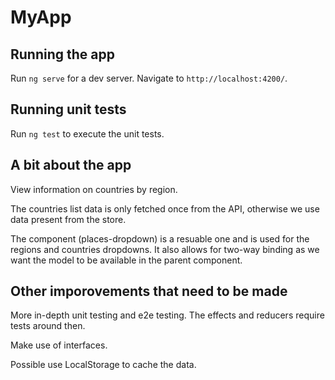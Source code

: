 # MyApp

## Running the app

Run `ng serve` for a dev server. Navigate to `http://localhost:4200/`.
## Running unit tests

Run `ng test` to execute the unit tests.

## A bit about the app

View information on countries by region. 

The countries list data is only fetched once from the API, otherwise we use data present from the store.

The component (places-dropdown) is a resuable one and is used for the regions and countries dropdowns. It also allows for two-way binding as we want the model to be available in the parent component.

## Other imporovements that need to be made

More in-depth unit testing and e2e testing. The effects and reducers require tests around then.

Make use of interfaces.

Possible use LocalStorage to cache the data.